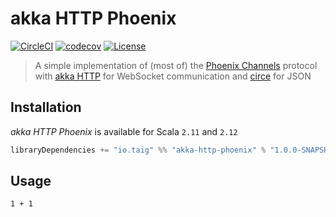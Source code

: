 # akka HTTP Phoenix

[![CircleCI](https://circleci.com/gh/Taig/akka-http-phoenix/tree/master.svg?style=shield)](https://circleci.com/gh/Taig/akka-http-phoenix/tree/master)
[![codecov](https://codecov.io/github/Taig/akka-http-phoenix/coverage.svg?branch=master)](https://codecov.io/github/Taig/akka-http-phoenix?branch=master)
[![License](https://img.shields.io/badge/license-MIT-blue.svg)](https://raw.githubusercontent.com/taig/akka-http-phoenix/master/LICENSE)

> A simple implementation of (most of) the [Phoenix Channels][1] protocol with [akka HTTP][2] for WebSocket communication and [circe][3] for JSON

## Installation

_akka HTTP Phoenix_ is available for Scala `2.11` and `2.12`

```scala
libraryDependencies += "io.taig" %% "akka-http-phoenix" % "1.0.0-SNAPSHOT"
```

## Usage

```tut
1 + 1
```

[1]: http://www.phoenixframework.org/docs/channels
[2]: http://doc.akka.io/docs/akka-http/current/scala.html
[3]: https://github.com/circe/circe